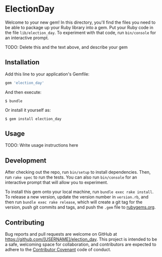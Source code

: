 # ElectionDay

Welcome to your new gem! In this directory, you'll find the files you need to be able to package up your Ruby library into a gem. Put your Ruby code in the file `lib/election_day`. To experiment with that code, run `bin/console` for an interactive prompt.

TODO: Delete this and the text above, and describe your gem

## Installation

Add this line to your application's Gemfile:

```ruby
gem 'election_day'
```

And then execute:

    $ bundle

Or install it yourself as:

    $ gem install election_day

## Usage

TODO: Write usage instructions here

## Development

After checking out the repo, run `bin/setup` to install dependencies. Then, run `rake spec` to run the tests. You can also run `bin/console` for an interactive prompt that will allow you to experiment.

To install this gem onto your local machine, run `bundle exec rake install`. To release a new version, update the version number in `version.rb`, and then run `bundle exec rake release`, which will create a git tag for the version, push git commits and tags, and push the `.gem` file to [rubygems.org](https://rubygems.org).

## Contributing

Bug reports and pull requests are welcome on GitHub at https://github.com/[USERNAME]/election_day. This project is intended to be a safe, welcoming space for collaboration, and contributors are expected to adhere to the [Contributor Covenant](http://contributor-covenant.org) code of conduct.

